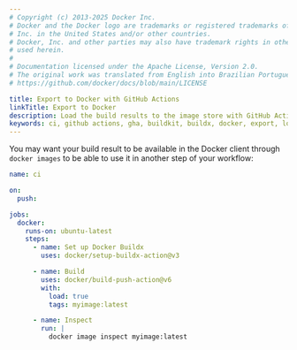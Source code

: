 ```yaml
---
# Copyright (c) 2013-2025 Docker Inc.
# Docker and the Docker logo are trademarks or registered trademarks of Docker,
# Inc. in the United States and/or other countries.
# Docker, Inc. and other parties may also have trademark rights in other terms
# used herein.
#
# Documentation licensed under the Apache License, Version 2.0.
# The original work was translated from English into Brazilian Portuguese.
# https://github.com/docker/docs/blob/main/LICENSE

title: Export to Docker with GitHub Actions
linkTitle: Export to Docker
description: Load the build results to the image store with GitHub Actions
keywords: ci, github actions, gha, buildkit, buildx, docker, export, load
---
```

You may want your build result to be available in the Docker client through
`docker images` to be able to use it in another step of your workflow:

```yaml
name: ci

on:
  push:

jobs:
  docker:
    runs-on: ubuntu-latest
    steps:
      - name: Set up Docker Buildx
        uses: docker/setup-buildx-action@v3

      - name: Build
        uses: docker/build-push-action@v6
        with:
          load: true
          tags: myimage:latest

      - name: Inspect
        run: |
          docker image inspect myimage:latest
```
